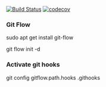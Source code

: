 [![Build Status](https://travis-ci.org/byWhish/eventos-grupog.svg?branch=develop)](https://travis-ci.org/byWhish/eventos-grupog)
[![codecov](https://codecov.io/gh/byWhish/eventos-grupog/branch/develop/graph/badge.svg)](https://codecov.io/gh/byWhish/eventos-grupog)



### Git Flow

sudo apt get install git-flow

git flow init -d

### Activate git hooks

git config gitflow.path.hooks .githooks
